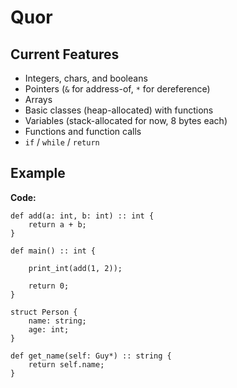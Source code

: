 # Quor

## Current Features

- Integers, chars, and booleans
- Pointers (`&` for address-of, `*` for dereference)
- Arrays
- Basic classes (heap-allocated) with functions
- Variables (stack-allocated for now, 8 bytes each)
- Functions and function calls
- `if` / `while` / `return`

## Example

**Code:**

```quor
def add(a: int, b: int) :: int {
    return a + b;
}

def main() :: int {
    
    print_int(add(1, 2));

    return 0;
}
```

```quor
struct Person {
    name: string;
    age: int;
}

def get_name(self: Guy*) :: string {
    return self.name;
}

```
